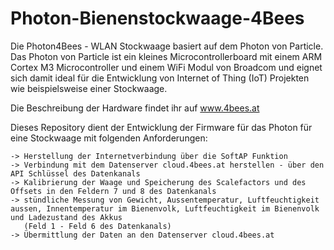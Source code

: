 # Photon-Bienenstockwaage-4Bees

Die Photon4Bees - WLAN Stockwaage basiert auf dem Photon von Particle.
Das Photon von Particle ist ein kleines Microcontrollerboard mit einem ARM Cortex M3 Microcontroller und einem WiFi Modul von Broadcom und eignet sich damit ideal für die Entwicklung von Internet of Thing (IoT) Projekten wie beispielsweise einer Stockwaage.

Die Beschreibung der Hardware findet ihr auf www.4bees.at

Dieses Repository dient der Entwicklung der Firmware für das Photon für eine Stockwaage mit folgenden Anforderungen:

    -> Herstellung der Internetverbindung über die SoftAP Funktion
    -> Verbindung mit dem Datenserver cloud.4bees.at herstellen - über den API Schlüssel des Datenkanals
    -> Kalibrierung der Waage und Speicherung des Scalefactors und des Offsets in den Feldern 7 und 8 des Datenkanals
    -> stündliche Messung von Gewicht, Aussentemperatur, Luftfeuchtigkeit aussen, Innentemperatur im Bienenvolk, Luftfeuchtigkeit im Bienenvolk und Ladezustand des Akkus
       (Feld 1 - Feld 6 des Datenkanals)
    -> Übermittlung der Daten an den Datenserver cloud.4bees.at

